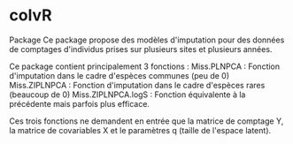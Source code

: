 # colvR
Package 
Ce package propose des modèles d'imputation pour des données de comptages d'individus prises sur plusieurs sites et plusieurs années. 

Ce package contient principalement 3 fonctions :
  Miss.PLNPCA : Fonction d'imputation dans le cadre d'espèces communes (peu de 0)
  Miss.ZIPLNPCA : Fonction d'imputation dans le cadre d'espèces rares (beaucoup de 0)
  Miss.ZIPLNPCA.logS : Fonction équivalente à la précédente mais parfois plus efficace. 

  Ces trois fonctions ne demandent en entrée que la matrice de comptage Y, la matrice de covariables X et le paramètres q (taille de l'espace latent). 

